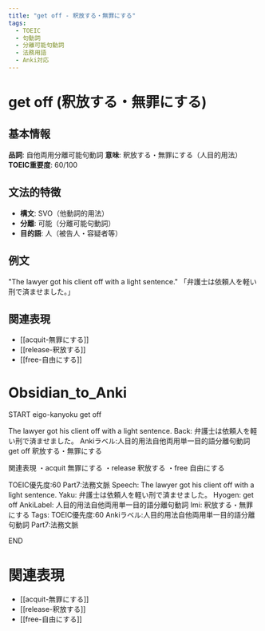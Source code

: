 ```yaml
---
title: "get off - 釈放する・無罪にする"
tags:
  - TOEIC
  - 句動詞
  - 分離可能句動詞
  - 法務用語
  - Anki対応
---
```


# get off (釈放する・無罪にする)

## 基本情報
**品詞**: 自他両用分離可能句動詞
**意味**: 釈放する・無罪にする（人目的用法）
**TOEIC重要度**: 60/100

## 文法的特徴
- **構文**: SVO（他動詞的用法）
- **分離**: 可能（分離可能句動詞）
- **目的語**: 人（被告人・容疑者等）

## 例文
"The lawyer got his client off with a light sentence."
「弁護士は依頼人を軽い刑で済ませました。」

## 関連表現
- [[acquit-無罪にする]]
- [[release-釈放する]]
- [[free-自由にする]]

# Obsidian_to_Anki
START
eigo-kanyoku
get off

The lawyer got his client off with a light sentence.
Back: 
弁護士は依頼人を軽い刑で済ませました。
Ankiラベル:人目的用法自他両用単一目的語分離句動詞
get off
釈放する・無罪にする

関連表現
・acquit 無罪にする
・release 釈放する
・free 自由にする

TOEIC優先度:60
Part7:法務文脈
Speech: The lawyer got his client off with a light sentence.
Yaku: 弁護士は依頼人を軽い刑で済ませました。
Hyogen: get off
AnkiLabel: 人目的用法自他両用単一目的語分離句動詞
Imi: 釈放する・無罪にする
Tags: TOEIC優先度:60 Ankiラベル:人目的用法自他両用単一目的語分離句動詞 Part7:法務文脈
<!--ID: 1752942088182-->
END

# 関連表現
- [[acquit-無罪にする]]
- [[release-釈放する]]
- [[free-自由にする]] 